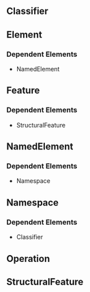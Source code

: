 ## Classifier

## Element

### Dependent Elements

+ NamedElement

## Feature

### Dependent Elements

+ StructuralFeature

## NamedElement

### Dependent Elements

+ Namespace

## Namespace

### Dependent Elements

+ Classifier

## Operation

## StructuralFeature
